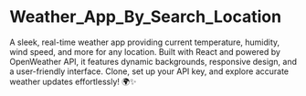 # Weather_App_By_Search_Location
A sleek, real-time weather app providing current temperature, humidity, wind speed, and more for any location. Built with React and powered by OpenWeather API, it features dynamic backgrounds, responsive design, and a user-friendly interface. Clone, set up your API key, and explore accurate weather updates effortlessly! 🌍✨
